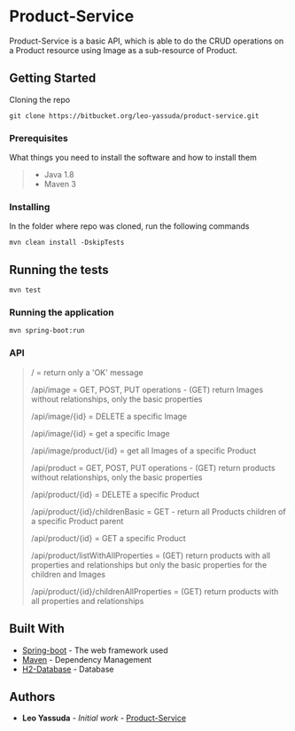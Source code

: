 # Product-Service

Product-Service is a basic API, which is able to do the CRUD operations on a Product resource using Image as a sub-resource of Product.  

## Getting Started

Cloning the repo
```
git clone https://bitbucket.org/leo-yassuda/product-service.git
```

### Prerequisites

What things you need to install the software and how to install them

> - Java 1.8
> - Maven 3


### Installing

In the folder where repo was cloned, run the following commands

```
mvn clean install -DskipTests
```

## Running the tests

```
mvn test
```

### Running the application

```
mvn spring-boot:run
```

### API


> / = return only a 'OK' message
> 
> /api/image = GET, POST, PUT operations - (GET) return Images without relationships, only the basic properties
> 
> /api/image/{id} = DELETE a specific Image
> 
> /api/image/{id} = get a specific Image
> 
> /api/image/product/{id} = get all Images of a specific Product
> 
> /api/product = GET, POST, PUT operations - (GET) return products without relationships, only the basic properties
> 
> /api/product/{id} = DELETE a specific Product
> 
> /api/product/{id}/childrenBasic = GET - return all Products children of a specific Product parent
> 
> /api/product/{id} = GET a specific Product
> 
> /api/product/listWithAllProperties = (GET) return products with all properties and relationships but only the basic properties for the children and Images
> 
> /api/product/{id}/childrenAllProperties = (GET) return products with all properties and relationships


## Built With

* [Spring-boot](https://projects.spring.io/spring-boot/) - The web framework used
* [Maven](https://maven.apache.org/) - Dependency Management
* [H2-Database](http://www.h2database.com/html/main.html) - Database

## Authors

* **Leo Yassuda** - *Initial work* - [Product-Service](https://bitbucket.org/leo-yassuda/product-service)

